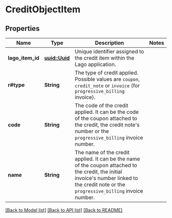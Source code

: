 # CreditObjectItem

## Properties

Name | Type | Description | Notes
------------ | ------------- | ------------- | -------------
**lago_item_id** | [**uuid::Uuid**](uuid::Uuid.md) | Unique identifier assigned to the credit item within the Lago application. | 
**r#type** | **String** | The type of credit applied. Possible values are `coupon`, `credit_note` or `invoice` (for `progressive_billing` invoice). | 
**code** | **String** | The code of the credit applied. It can be the code of the coupon attached to the credit, the credit note's number or the `progressive_billing` invoice number. | 
**name** | **String** | The name of the credit applied. It can be the name of the coupon attached to the credit, the initial invoice's number linked to the credit note or the `progressive_billing` invoice number. | 

[[Back to Model list]](../README.md#documentation-for-models) [[Back to API list]](../README.md#documentation-for-api-endpoints) [[Back to README]](../README.md)


